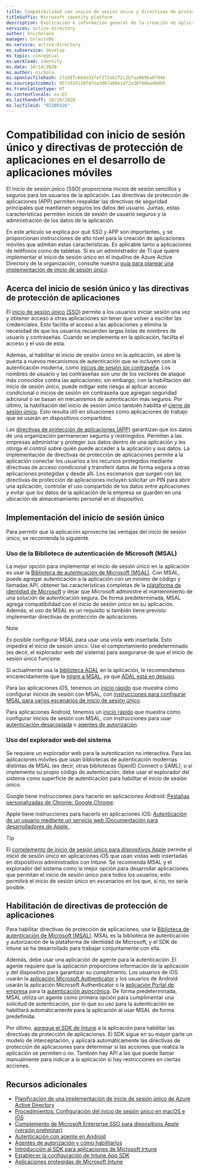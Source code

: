```yaml
---
title: Compatibilidad con inicio de sesión único y directivas de protección de aplicaciones en el desarrollo de aplicaciones móviles | Azure
titleSuffix: Microsoft identity platform
description: Explicación e información general de la creación de aplicaciones móviles que admiten inicio de sesión único y directivas de protección de aplicaciones
services: active-directory
author: knicholasa
manager: CelesteDG
ms.service: active-directory
ms.subservice: develop
ms.topic: conceptual
ms.workload: identity
ms.date: 10/14/2020
ms.author: nichola
ms.openlocfilehash: 27a58fc66de31fef272ab2f2c2bfaa9896a07d4b
ms.sourcegitcommit: 957c916118f87ea3d67a60e1d72a30f48bad0db6
ms.translationtype: HT
ms.contentlocale: es-ES
ms.lasthandoff: 10/19/2020
ms.locfileid: "92209326"
---
```

# <a name="support-single-sign-on-and-app-protection-policies-in-mobile-apps-you-develop"></a>Compatibilidad con inicio de sesión único y directivas de protección de aplicaciones en el desarrollo de aplicaciones móviles

El inicio de sesión único (SSO) proporciona inicios de sesión sencillos y seguros para los usuarios de la aplicación. Las directivas de protección de aplicaciones (APP) permiten respaldar las directivas de seguridad principales que mantienen seguros los datos del usuario. Juntas, estas características permiten inicios de sesión de usuario seguros y la administración de los datos de la aplicación.

En este artículo se explica por qué SSO y APP son importantes, y se proporcionan instrucciones de alto nivel para la creación de aplicaciones móviles que admitan estas características. Es aplicable tanto a aplicaciones de teléfonos como de tabletas. Si es un administrador de TI que quiere implementar el inicio de sesión único en el inquilino de Azure Active Directory de la organización, consulte nuestra [guía para planear una implementación de inicio de sesión único](../manage-apps/plan-sso-deployment.md).

## <a name="about-single-sign-on-and-app-protection-policies"></a>Acerca del inicio de sesión único y las directivas de protección de aplicaciones

El [inicio de sesión único (SSO)](../manage-apps/plan-sso-deployment.md) permite a los usuarios iniciar sesión una vez y obtener acceso a otras aplicaciones sin tener que volver a escribir las credenciales. Esto facilita el acceso a las aplicaciones y elimina la necesidad de que los usuarios recuerden largas listas de nombres de usuario y contraseñas. Cuando se implementa en la aplicación, facilita el acceso y el uso de esta.

Además, al habilitar el inicio de sesión único en la aplicación, se abre la puerta a nuevos mecanismos de autenticación que se incluyen con la autenticación moderna, como [inicios de sesión sin contraseña](../authentication/concept-authentication-passwordless.md). Los nombres de usuario y las contraseñas son uno de los vectores de ataque más conocidos contra las aplicaciones; sin embargo, con la habilitación del inicio de sesión único, puede mitigar este riesgo al aplicar acceso condicional o inicios de sesión sin contraseña que agregan seguridad adicional o se basan en mecanismos de autenticación más seguros. Por último, la habilitación del inicio de sesión único también habilita el [cierre de sesión único](v2-protocols-oidc.md#single-sign-out). Esto resulta útil en situaciones como aplicaciones de trabajo que se usarán en dispositivos compartidos.

Las [directivas de protección de aplicaciones (APP)](/mem/intune/apps/app-protection-policy) garantizan que los datos de una organización permanecen seguros y restringidos. Permiten a las empresas administrar y proteger sus datos dentro de una aplicación y les otorga el control sobre quién puede acceder a la aplicación y sus datos. La implementación de directivas de protección de aplicaciones permite a la aplicación conectar los usuarios a los recursos protegidos mediante directivas de acceso condicional y transferir datos de forma segura a otras aplicaciones protegidas y desde allí. Los escenarios que surgen con las directivas de protección de aplicaciones incluyen solicitar un PIN para abrir una aplicación, controlar el uso compartido de los datos entre aplicaciones y evitar que los datos de la aplicación de la empresa se guarden en una ubicación de almacenamiento personal en el dispositivo.

## <a name="implementing-single-sign-on"></a>Implementación del inicio de sesión único

Para permitir que la aplicación aproveche las ventajas del inicio de sesión único, se recomienda lo siguiente.

### <a name="use-microsoft-authentication-library-msal"></a>Uso de la Biblioteca de autenticación de Microsoft (MSAL)

La mejor opción para implementar el inicio de sesión único en la aplicación es usar la [Biblioteca de autenticación de Microsoft (MSAL)](msal-overview.md). Con MSAL, puede agregar autenticación a la aplicación con un mínimo de código y llamadas API, obtener las características completas de la [plataforma de identidad de Microsoft](/azure/active-directory/develop/) y dejar que Microsoft administre el mantenimiento de una solución de autenticación segura. De forma predeterminada, MSAL agrega compatibilidad con el inicio de sesión único en su aplicación. Además, el uso de MSAL es un requisito si también tiene previsto implementar directivas de protección de aplicaciones.

> [!NOTE]
> Es posible configurar MSAL para usar una vista web insertada. Esto impedirá el inicio de sesión único. Use el comportamiento predeterminado (es decir, el explorador web del sistema) para asegurarse de que el inicio de sesión único funcione.

Si actualmente usa la [biblioteca ADAL](../azuread-dev/active-directory-authentication-libraries.md) en la aplicación, le recomendamos encarecidamente que la [migre a MSAL](msal-migration.md), ya que [ADAL está en desuso](https://techcommunity.microsoft.com/t5/azure-active-directory-identity/update-your-applications-to-use-microsoft-authentication-library/ba-p/1257363).

Para las aplicaciones iOS, tenemos un [inicio rápido](quickstart-v2-ios.md) que muestra cómo configurar inicios de sesión con MSAL, con [instrucciones para configurar MSAL para varios escenarios de inicio de sesión único](single-sign-on-macos-ios.md).

Para aplicaciones Android, tenemos un [inicio rápido](quickstart-v2-android.md) que muestra cómo configurar inicios de sesión con MSAL, con instrucciones para usar [autenticación desacoplada](brokered-auth.md) o [agentes de autorización](authorization-agents.md).

### <a name="use-the-system-web-browser"></a>Uso del explorador web del sistema

Se requiere un explorador web para la autenticación no interactiva. Para las aplicaciones móviles que usan bibliotecas de autenticación modernas distintas de MSAL (es decir, otras bibliotecas OpenID Connect o SAML), o si implementa su propio código de autenticación, debe usar el explorador del sistema como superficie de autenticación para habilitar el inicio de sesión único.

Google tiene instrucciones para hacerlo en aplicaciones Android: [Pestañas personalizadas de Chrome: Google Chrome](https://developer.chrome.com/multidevice/android/customtabs).

Apple tiene instrucciones para hacerlo en aplicaciones iOS: [Autenticación de un usuario mediante un servicio web |Documentación para desarrolladores de Apple ](https://developer.apple.com/documentation/authenticationservices/authenticating_a_user_through_a_web_service).

> [!TIP]
> El [complemento de inicio de sesión único para dispositivos Apple](apple-sso-plugin.md) permite el inicio de sesión único en aplicaciones iOS que usan vistas web insertadas en dispositivos administrados con Intune. Se recomienda MSAL y el explorador del sistema como la mejor opción para desarrollar aplicaciones que permitan el inicio de sesión único para todos los usuarios; esto permitirá el inicio de sesión único en escenarios en los que, si no, no sería posible.

## <a name="enable-app-protection-policies"></a>Habilitación de directivas de protección de aplicaciones

Para habilitar directivas de protección de aplicaciones, use la [Biblioteca de autenticación de Microsoft (MSAL)](msal-overview.md). MSAL es la biblioteca de autenticación y autorización de la plataforma de identidad de Microsoft, y el SDK de Intune se ha desarrollado para trabajar conjuntamente con ella.

Además, debe usar una aplicación de agente para la autenticación. El agente requiere que la aplicación proporcione información de la aplicación y del dispositivo para garantizar su cumplimiento. Los usuarios de iOS usarán la [aplicación Microsoft Authenticator](../user-help/user-help-auth-app-sign-in.md) y los usuarios de Android usarán la aplicación Microsoft Authenticator o la [aplicación Portal de empresa](https://play.google.com/store/apps/details?id=com.microsoft.windowsintune.companyportal) para la [autenticación asincrónica](brokered-auth.md). De forma predeterminada, MSAL utiliza un agente como primera opción para cumplimentar una solicitud de autenticación, por lo que su uso para la autenticación se habilitará automáticamente para la aplicación al usar MSAL de forma predefinida.

Por último, [agregue el SDK de Intune](/mem/intune/developer/app-sdk-get-started) a la aplicación para habilitar las directivas de protección de aplicaciones. El SDK sigue en su mayor parte un modelo de interceptación, y aplicará automáticamente las directivas de protección de aplicaciones para determinar si las acciones que realiza la aplicación se permiten o no. También hay API a las que puede llamar manualmente para indicar a la aplicación si hay restricciones en ciertas acciones.

## <a name="additional-resources"></a>Recursos adicionales

- [Planificación de una implementación de inicio de sesión único de Azure Active Directory](../manage-apps/plan-sso-deployment.md)
- [Procedimientos: Configuración del inicio de sesión único en macOS e iOS](single-sign-on-macos-ios.md)
- [Complemento de Microsoft Enterprise SSO para dispositivos Apple (versión preliminar)](apple-sso-plugin.md)
- [Autenticación con agente en Android](brokered-auth.md)
- [Agentes de autorización y cómo habilitarlos](authorization-agents.md)
- [Introducción al SDK para aplicaciones de Microsoft Intune](/mem/intune/developer/app-sdk-get-started)
- [Establecer la configuración de Intune App SDK](/mem/intune/developer/app-sdk-ios#configure-settings-for-the-intune-app-sdk)
- [Aplicaciones protegidas de Microsoft Intune](/mem/intune/apps/apps-supported-intune-apps)
